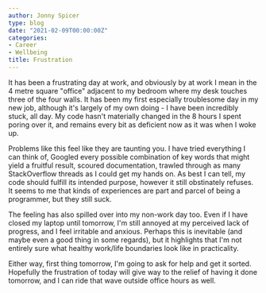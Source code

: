 ```yaml
---
author: Jonny Spicer
type: blog
date: "2021-02-09T00:00:00Z"
categories:
- Career
- Wellbeing
title: Frustration
---
```

It has been a frustrating day at work, and obviously by at work I mean in the 4 metre square "office" adjacent to my bedroom where my desk touches three of the four walls. It has been
my first especially troublesome day in my new job, although it's largely of my own doing - I have been incredibly stuck, all day. My code hasn't materially changed in the 8 hours I
spent poring over it, and remains every bit as deficient now as it was when I woke up.

Problems like this feel like they are taunting you. I have tried everything I can think of, Googled every possible combination of key words that might yield a fruitful result,
scoured documentation, trawled through as many StackOverflow threads as I could get my hands on. As best I can tell, my code should fulfill its intended purpose, however it still
obstinately refuses. It seems to me that kinds of experiences are part and parcel of being a programmer, but they still suck.

The feeling has also spilled over into my non-work day too. Even if I have closed my laptop until tomorrow, I'm still annoyed at my perceived lack of progress, and I feel irritable
and anxious. Perhaps this is inevitable (and maybe even a good thing in some regards), but it highlights that I'm not entirely sure what healthy work/life boundaries look like in
practicality.

Either way, first thing tomorrow, I'm going to ask for help and get it sorted. Hopefully the frustration of today will give way to the relief of having it done tomorrow, and I can ride
that wave outside office hours as well.
